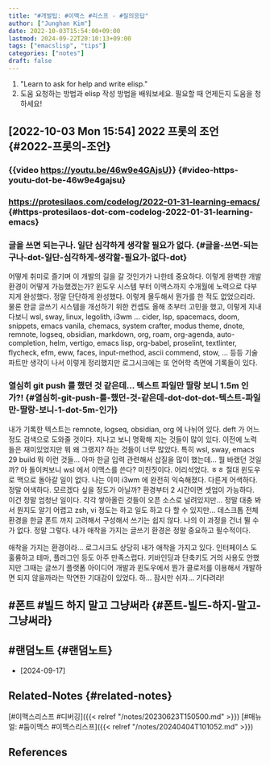 ```yaml
---
title: "#개발팁: #이맥스 #리스프 - #질의응답"
author: ["Junghan Kim"]
date: 2022-10-03T15:54:00+09:00
lastmod: 2024-09-22T20:10:13+09:00
tags: ["emacslisp", "tips"]
categories: ["notes"]
draft: false
---
```


1.  "Learn to ask for help and write elisp."
2.  도움 요청하는 방법과 elisp 작성 방법을 배워보세요. 필요할 때 언제든지 도움을 청하세요!


## <span class="timestamp-wrapper"><span class="timestamp">[2022-10-03 Mon 15:54] </span></span> 2022 프롯의 조언 {#2022-프롯의-조언}


### {{video <https://youtu.be/46w9e4GAjsU>}} {#video-https-youtu-dot-be-46w9e4gajsu}


### <https://protesilaos.com/codelog/2022-01-31-learning-emacs/> {#https-protesilaos-dot-com-codelog-2022-01-31-learning-emacs}


### 글을 쓰면 되는구나. 일단 심각하게 생각할 필요가 없다. {#글을-쓰면-되는구나-dot-일단-심각하게-생각할-필요가-없다-dot}

어떻게 취미로 즐기며 이 개발의 길을 갈 것인가가 나한테 중요하다. 이렇게 완벽한 개발 환경이 어떻게 가능했겠는가? 윈도우 시스템 부터 이맥스까지 수개월에 노력으로 다부지게 완성했다. 정말 단단하게 완성했다. 이렇게 몰두해서 뭔가를 한 적도 없었으리라. 물론 한글 글쓰기 시스템을 개선하기 위한 컨셉도 올해 초부터 고민을 했고, 이렇게 지내다보니 wsl, sway, linux, legolith, i3wm ... cider, lsp, spacemacs, doom, snippets, emacs vanila, chemacs, system crafter, modus theme, dnote, remnote, logseq, obsidian, markdown, org, roam, org-agenda, auto-completion, helm, vertigo, emacs lisp, org-babel, proselint, textlinter, flycheck, efm, eww, faces, input-method, ascii commend, stow, ... 등등 기술 파트만 생각이 나서 이렇게 정리했지만 로그시크에는 또 언어학 측면에 기록들이 있다.


### 열심히 git push 를 했던 것 같은데... 텍스트 파일만 딸랑 보니 1.5m 인가?! {#열심히-git-push-를-했던-것-같은데-dot-dot-dot-텍스트-파일만-딸랑-보니-1-dot-5m-인가}

내가 기록한 텍스트는 remnote, logseq, obsidian, org 에 나뉘어 있다. deft 가 어느 정도 검색으로 도와줄 것이다. 지나고 보니 명확해 지는 것들이 많이 있다. 이전에 노력들은 재미있었지만 뭐 왜 그랬지? 하는 것들이 너무 많았다. 특히 wsl, sway, emacs 29 build 뭐 이런 것들... 아마 한글 입력 관련해서 삽질을 많이 했는데... 뭘 바랬던 것일까? 아 돌이켜보니 wsl 에서 이맥스를 쓴다? 미친짓이다. 어리석었다. ㅎㅎ 절대 윈도우로 맥으로 돌아갈 일이 없다. 나는 이미 i3wm 에 완전히 익숙해졌다. 다른게 어색하다. 정말 어색하다. 모르겠다 싶을 정도가 아닐까? 환경부터 2 시간이면 셋업이 가능하다. 이건 정말 엄청난 일이다. 각각 쌓아올린 것들이 오픈 소스로 널려있지만... 정말 대충 봐서 뭔지도 알기 어렵고 zsh, vi 정도는 하고 일도 하고 다 할 수 있지만... 데스크톱 전체 환경을 한글 폰트 까지 고려해서 구성해서 쓰기는 쉽지 않다. 나의 이 과정을 건너 뛸 수가 없다. 정말 그렇다. 내가 애착을 가지는 글쓰기 환경은 정말 중요하고 필수적이다.

애착을 가지는 환경이라... 로그시크도 상당히 내가 애착을 가지고 있다. 인터페이스 도 훌륭하고 테마, 플러그인 등도 아주 만족스럽다. 키바인딩과 단축키도 거의 사용도 안했지만 그때는 글쓰기 플랫폼 아이디어 개발과 윈도우에서 뭔가 클로저를 이용해서 개발하면 되지 않을까라는 막연한 기대감이 있었다. 하... 잠시만 쉬자... 기다려라!


## #폰트 #빌드 하지 말고 그냥써라 {#폰트-빌드-하지-말고-그냥써라}


## #랜덤노트 {#랜덤노트}

-   [2024-09-17]


## Related-Notes {#related-notes}

[#이맥스리스프 #디버깅]({{< relref "/notes/20230623T150500.md" >}}) [#매뉴얼: #둠이맥스 #이맥스리스프]({{< relref "/notes/20240404T101052.md" >}})

## References

<style>.csl-entry{text-indent: -1.5em; margin-left: 1.5em;}</style><div class="csl-bib-body">
</div>
